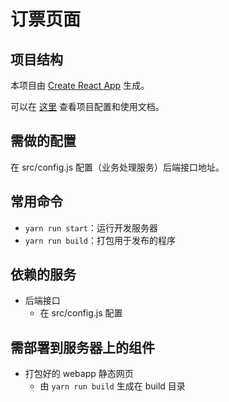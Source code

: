 # 订票页面

## 项目结构

本项目由 [Create React App](https://github.com/facebookincubator/create-react-app) 生成。

可以在 [这里](https://github.com/facebookincubator/create-react-app/blob/master/packages/react-scripts/template/README.md)
查看项目配置和使用文档。

## 需做的配置

在 src/config.js 配置（业务处理服务）后端接口地址。

## 常用命令

-   `yarn run start`：运行开发服务器
-   `yarn run build`：打包用于发布的程序

## 依赖的服务

-   后端接口
    -   在 src/config.js 配置

## 需部署到服务器上的组件
-   打包好的 webapp 静态网页
    -   由 `yarn run build` 生成在 build 目录
